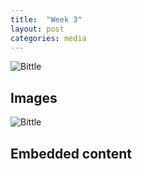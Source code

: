 ```yaml
---
title:  "Week 3"
layout: post
categories: media
---
```


![Bittle](url(assets/Bittle.jpg))

## Images
 ![Bittle](https://the-gadgeteer.com/wp-content/uploads/2022/11/Bittle_Rev_062-2048x1536.jpg)

## Embedded content


